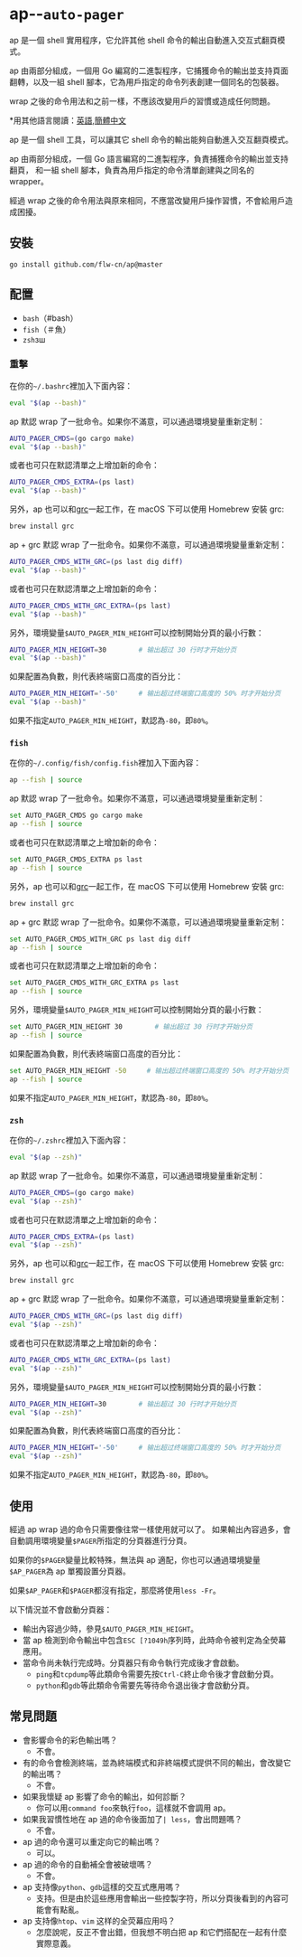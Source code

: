 # ap--`auto-pager`

ap 是一個 shell 實用程序，它允許其他 shell 命令的輸出自動進入交互式翻頁模式。

ap 由兩部分組成，一個用 Go 編寫的二進製程序，它捕獲命令的輸出並支持頁面翻轉，以及一組 shell 腳本，它為用戶指定的命令列表創建一個同名的包裝器。

wrap 之後的命令用法和之前一樣，不應該改變用戶的習慣或造成任何問題。

\*用其他語言閱讀：[英語](README_en.md),[簡體中文](README.md)

ap 是一個 shell 工具，可以讓其它 shell 命令的輸出能夠自動進入交互翻頁模式。

ap 由兩部分組成，一個 Go 語言編寫的二進製程序，負責捕獲命令的輸出並支持翻頁，
和一組 shell 腳本，負責為用戶指定的命令清單創建與之同名的 wrapper。

經過 wrap 之後的命令用法與原來相同，不應當改變用戶操作習慣，不會給用戶造成困擾。

## 安裝

    go install github.com/flw-cn/ap@master

## 配置

-   `bash`（#bash）
-   `fish`（＃魚）
-   `zsh`зш

### 重擊

在你的`~/.bashrc`裡加入下面內容：

```sh
eval "$(ap --bash)"
```

ap 默認 wrap 了一批命令。如果你不滿意，可以通過環境變量重新定制：

```sh
AUTO_PAGER_CMDS=(go cargo make)
eval "$(ap --bash)"
```

或者也可只在默認清單之上增加新的命令：

```sh
AUTO_PAGER_CMDS_EXTRA=(ps last)
eval "$(ap --bash)"
```

另外，ap 也可以和[grc](https://github.com/garabik/grc)一起工作，在 macOS  下可以使用 Homebrew 安裝 grc:

```sh
brew install grc
```

ap + grc 默認 wrap 了一批命令。如果你不滿意，可以通過環境變量重新定制：

```sh
AUTO_PAGER_CMDS_WITH_GRC=(ps last dig diff)
eval "$(ap --bash)"
```

或者也可只在默認清單之上增加新的命令：

```sh
AUTO_PAGER_CMDS_WITH_GRC_EXTRA=(ps last)
eval "$(ap --bash)"
```

另外，環境變量`$AUTO_PAGER_MIN_HEIGHT`可以控制開始分頁的最小行數：

```sh
AUTO_PAGER_MIN_HEIGHT=30        # 输出超过 30 行时才开始分页
eval "$(ap --bash)"
```

如果配置為負數，則代表終端窗口高度的百分比：

```sh
AUTO_PAGER_MIN_HEIGHT='-50'     # 输出超过终端窗口高度的 50% 时才开始分页
eval "$(ap --bash)"
```

如果不指定`AUTO_PAGER_MIN_HEIGHT`，默認為`-80`，即`80%`。

### `fish`

在你的`~/.config/fish/config.fish`裡加入下面內容：

```sh
ap --fish | source
```

ap 默認 wrap 了一批命令。如果你不滿意，可以通過環境變量重新定制：

```sh
set AUTO_PAGER_CMDS go cargo make
ap --fish | source
```

或者也可只在默認清單之上增加新的命令：

```sh
set AUTO_PAGER_CMDS_EXTRA ps last
ap --fish | source
```

另外，ap 也可以和[grc](https://github.com/garabik/grc)一起工作，在 macOS  下可以使用 Homebrew 安裝 grc:

```sh
brew install grc
```

ap + grc 默認 wrap 了一批命令。如果你不滿意，可以通過環境變量重新定制：

```sh
set AUTO_PAGER_CMDS_WITH_GRC ps last dig diff
ap --fish | source
```

或者也可只在默認清單之上增加新的命令：

```sh
set AUTO_PAGER_CMDS_WITH_GRC_EXTRA ps last
ap --fish | source
```

另外，環境變量`$AUTO_PAGER_MIN_HEIGHT`可以控制開始分頁的最小行數：

```sh
set AUTO_PAGER_MIN_HEIGHT 30        # 输出超过 30 行时才开始分页
ap --fish | source
```

如果配置為負數，則代表終端窗口高度的百分比：

```sh
set AUTO_PAGER_MIN_HEIGHT -50     # 输出超过终端窗口高度的 50% 时才开始分页
ap --fish | source
```

如果不指定`AUTO_PAGER_MIN_HEIGHT`，默認為`-80`，即`80%`。

### `zsh`

在你的`~/.zshrc`裡加入下面內容：

```sh
eval "$(ap --zsh)"
```

ap 默認 wrap 了一批命令。如果你不滿意，可以通過環境變量重新定制：

```sh
AUTO_PAGER_CMDS=(go cargo make)
eval "$(ap --zsh)"
```

或者也可只在默認清單之上增加新的命令：

```sh
AUTO_PAGER_CMDS_EXTRA=(ps last)
eval "$(ap --zsh)"
```

另外，ap 也可以和[grc](https://github.com/garabik/grc)一起工作，在 macOS  下可以使用 Homebrew 安裝 grc:

```sh
brew install grc
```

ap + grc 默認 wrap 了一批命令。如果你不滿意，可以通過環境變量重新定制：

```sh
AUTO_PAGER_CMDS_WITH_GRC=(ps last dig diff)
eval "$(ap --zsh)"
```

或者也可只在默認清單之上增加新的命令：

```sh
AUTO_PAGER_CMDS_WITH_GRC_EXTRA=(ps last)
eval "$(ap --zsh)"
```

另外，環境變量`$AUTO_PAGER_MIN_HEIGHT`可以控制開始分頁的最小行數：

```sh
AUTO_PAGER_MIN_HEIGHT=30        # 输出超过 30 行时才开始分页
eval "$(ap --zsh)"
```

如果配置為負數，則代表終端窗口高度的百分比：

```sh
AUTO_PAGER_MIN_HEIGHT='-50'     # 输出超过终端窗口高度的 50% 时才开始分页
eval "$(ap --zsh)"
```

如果不指定`AUTO_PAGER_MIN_HEIGHT`，默認為`-80`，即`80%`。

## 使用

經過 ap wrap 過的命令只需要像往常一樣使用就可以了。
如果輸出內容過多，會自動調用環境變量`$PAGER`所指定的分頁器進行分頁。

如果你的`$PAGER`變量比較特殊，無法與 ap 適配，你也可以通過環境變量`$AP_PAGER`為 ap 單獨設置分頁器。

如果`$AP_PAGER`和`$PAGER`都沒有指定，那麼將使用`less -Fr`。

以下情況並不會啟動分頁器：

-   輸出內容過少時，參見`$AUTO_PAGER_MIN_HEIGHT`。
-   當 ap 檢測到命令輸出中包含`ESC [?1049h`序列時，此時命令被判定為全熒幕應用。
-   當命令尚未執行完成時。分頁器只有命令執行完成後才會啟動。
    -   `ping`和`tcpdump`等此類命令需要先按`Ctrl-C`終止命令後才會啟動分頁。
    -   `python`和`gdb`等此類命令需要先等待命令退出後才會啟動分頁。

## 常見問題

-   會影響命令的彩色輸出嗎？
    -   不會。
-   有的命令會檢測終端，並為終端模式和非終端模式提供不同的輸出，會改變它的輸出嗎？
    -   不會。
-   如果我懷疑 ap 影響了命令的輸出，如何診斷？
    -   你可以用`command foo`來執行`foo`，這樣就不會調用 ap。
-   如果我習慣性地在 ap 過的命令後面加了`| less`，會出問題嗎？
    -   不會。
-   ap 過的命令還可以重定向它的輸出嗎？
    -   可以。
-   ap 過的命令的自動補全會被破壞嗎？
    -   不會。
-   ap 支持像`python`、`gdb`這樣的交互式應用嗎？
    -   支持。但是由於這些應用會輸出一些控製字符，所以分頁後看到的內容可能會有點亂。
-   ap 支持像`htop`、`vim` 这样的全荧幕应用吗？
    -   怎麼說呢，反正不會出錯，但我想不明白把 ap 和它們搭配在一起有什麼實際意義。
